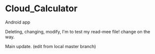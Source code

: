# Cloud_Calculator
Android app
<p> Deleting, changing, modify, I'm to test my read-mee file! change on the way.
<p> Main update. (edit from local master branch)
